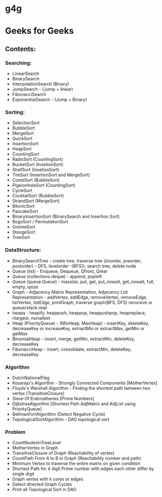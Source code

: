 # g4g
<h1>Geeks for Geeks</h1>

<h2>Contents:</h2>

<h3>Searching:</h3>
<ul>
<li>LinearSearch
<li>BinarySearch
<li>InterpolationSearch (Binary)
<li>JumpSearch - (Jump + linear)
<li>FibonacciSearch
<li>ExponentialSearch - (Jump + Binary)
</ul>
<h3>Sorting:</h3>
<ul>
<li>SelectionSort
<li>BubbleSort
<li>MergeSort
<li>QuickSort
<li>InsertionSort
<li>HeapSort
<li>CountingSort
<li>RadixSort (CountingSort)
<li>BucketSort (InsetionSort)
<li>ShellSort (InsetionSort)
<li>TimSort (InsertionSort and MergeSort)
<li>CombSort (BubbleSort)
<li>PigeionholeSort (CountingSort)
<li>CycleSort
<li>CocktailSort (BubbleSort)
<li>StrandSort (MergeSort)
<li>BitonicSort
<li>PancakeSort
<li>BinaryInsertionSort    (BinarySearch and Insertion Sort)
<li>BogoSort / PermutationSort
<li>GnomeSort
<li>StoogeSort
<li>TreeSort
</ul>


<h3>DataStructure:</h3>
<ul>
<li>BinarySearchTree - create tree, traverse tree ((inorder, preorder, postorder) - DFS, levelorder -(BFS)), search tree, delete node
<li>Queue (list) - Enqueue, Dequeue, Qfront, Qrear
<li>Queue (collections.deque) - append, popleft
<li>Queue (queue.Queue) - maxsize, put, get, put_nowait, get_nowait, full, empty, qsize
<li>Graph - Adjacency Matrix Representation, Adjacency List Representation - addVertex, addEdge, removeVertex, removeEdge, listVertex, listEdge, printGraph, traverse graph(BFS, DFS) recursive or queue/stack impl
<li>heapq - heapify, heappush, heappop, heappushpop, heapreplace, nlargest, nsmallest
<li>Heap (PriorityQueue) - (MinHeap, MaxHeap) - insertKey, deleteKey, decreaseKey or increaseKey, extractMin or extractMax, getMin or getMax
<li>BinomialHeap - insert, merge, getMin, extractMin, deleteKey, decreaseKey
<li>FibonacciHeap - insert, consolidate, extractMin, deleteKey, decreaseKey
</ul>

<h3>Algorithm</h3>
<ul>
<li>DutchNationalFlag 
<li>Kosaraju's Algorithm - Strongly Connected Components [MotherVertex]
<li>Floyds's Warshall Algorithm - Finding the shortest path between two vertex [TransitiveClosure]
<li>Sieve Of Eratrosthenes [Prime Numbers]
<li>DijkstrasAlgorithm [Shortest Path AdjMatrix and AdjList using PriorityQueue]
<li>BellmanFortAlgorithm (Detect Negative Cycle)
<li>TopologicalSortAlgorithm - DAG topological sort
</ul>


<h3>Problem</h3>
<ul>
<li>CountNodesInTreeLevel
<li>MotherVertex in Graph
<li>TransitiveClosure of Graph (Reachability of vertex)
<li>CountPath From A to B in Graph (Reachability number and path)
<li>Minimum Vertex to traverse the entire matrix on given condition
<li>Shortest Path for 4 digit Prime number with edges each other differ by single digit
<li>Graph vertex with k cores or edges
<li>Detect directed Graph Cycles
<li>Print all Topological Sort in DAG
</ul>

